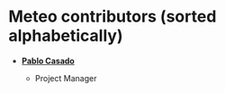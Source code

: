 Meteo contributors (sorted alphabetically)
============================================

* **[Pablo Casado](mailto:pcasado@bitcubit.com)**

  * Project Manager
